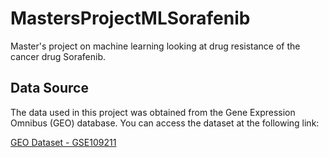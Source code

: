 # MastersProjectMLSorafenib
Master's project on machine learning looking at drug resistance of the cancer drug Sorafenib.
## Data Source

The data used in this project was obtained from the Gene Expression Omnibus (GEO) database. You can access the dataset at the following link:

[GEO Dataset - GSE109211](https://www.ncbi.nlm.nih.gov/geo/query/acc.cgi?acc=GSE109211)
